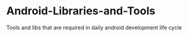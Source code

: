# Android-Libraries-and-Tools
Tools and libs that are required in daily android development life cycle 
